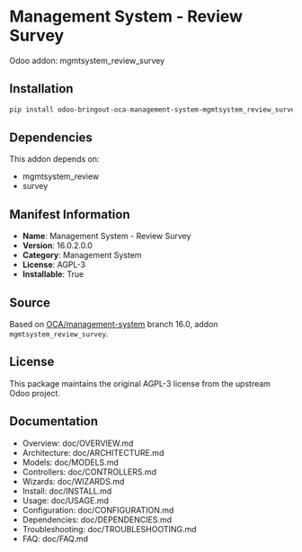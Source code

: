 # Management System - Review Survey

Odoo addon: mgmtsystem_review_survey

## Installation

```bash
pip install odoo-bringout-oca-management-system-mgmtsystem_review_survey
```

## Dependencies

This addon depends on:
- mgmtsystem_review
- survey

## Manifest Information

- **Name**: Management System - Review Survey
- **Version**: 16.0.2.0.0
- **Category**: Management System
- **License**: AGPL-3
- **Installable**: True

## Source

Based on [OCA/management-system](https://github.com/OCA/management-system) branch 16.0, addon `mgmtsystem_review_survey`.

## License

This package maintains the original AGPL-3 license from the upstream Odoo project.

## Documentation

- Overview: doc/OVERVIEW.md
- Architecture: doc/ARCHITECTURE.md
- Models: doc/MODELS.md
- Controllers: doc/CONTROLLERS.md
- Wizards: doc/WIZARDS.md
- Install: doc/INSTALL.md
- Usage: doc/USAGE.md
- Configuration: doc/CONFIGURATION.md
- Dependencies: doc/DEPENDENCIES.md
- Troubleshooting: doc/TROUBLESHOOTING.md
- FAQ: doc/FAQ.md
